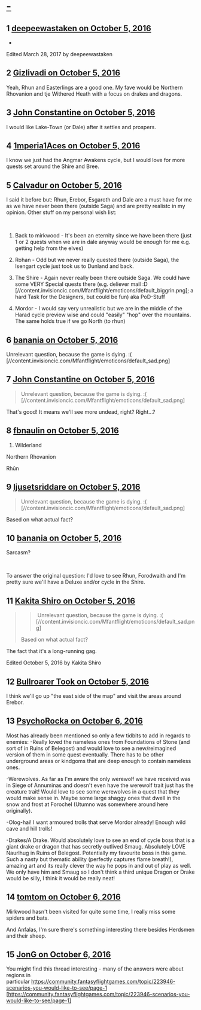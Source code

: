 # [-](https://community.fantasyflightgames.com/topic/231678--/)

## 1 [deepeewastaken on October 5, 2016](https://community.fantasyflightgames.com/topic/231678--/?do=findComment&comment=2443668)

-

Edited March 28, 2017 by deepeewastaken

## 2 [Gizlivadi on October 5, 2016](https://community.fantasyflightgames.com/topic/231678--/?do=findComment&comment=2443927)

Yeah, Rhun and Easterlings are a good one. My fave would be Northern Rhovanion and tje Withered Heath with a focus on drakes and dragons.

## 3 [John Constantine on October 5, 2016](https://community.fantasyflightgames.com/topic/231678--/?do=findComment&comment=2444058)

I would like Lake-Town (or Dale) after it settles and prospers.

## 4 [1mperia1Aces on October 5, 2016](https://community.fantasyflightgames.com/topic/231678--/?do=findComment&comment=2444071)

I know we just had the Angmar Awakens cycle, but I would love for more quests set around the Shire and Bree.

## 5 [Calvadur on October 5, 2016](https://community.fantasyflightgames.com/topic/231678--/?do=findComment&comment=2444216)

I said it before but: Rhun, Erebor, Esgaroth and Dale are a must have for me as we have never been there (outside Saga) and are pretty realistc in my opinion. Other stuff on my personal wish list:

 

1. Back to mirkwood - It's been an eternity since we have been there (just 1 or 2 quests when we are in dale anyway would be enough for me e.g. getting help from the elves)

2. Rohan - Odd but we never really quested there (outside Saga), the Isengart cycle just took us to Dunland and back.

3. The Shire - Again never really been there outside Saga. We could have some VERY Special quests there (e.g. deliever mail :D [//content.invisioncic.com/Mfantflight/emoticons/default_biggrin.png]; a hard Task for the Designers, but could be fun) aka PoD-Stuff

4. Mordor - I would say very unrealistic but we are in the middle of the Harad cycle preview wise and could "easily" "hop" over the mountains. The same holds true if we go North (to rhun)

## 6 [banania on October 5, 2016](https://community.fantasyflightgames.com/topic/231678--/?do=findComment&comment=2444235)

Unrelevant question, because the game is dying. :( [//content.invisioncic.com/Mfantflight/emoticons/default_sad.png]

## 7 [John Constantine on October 5, 2016](https://community.fantasyflightgames.com/topic/231678--/?do=findComment&comment=2444243)

> Unrelevant question, because the game is dying. :( [//content.invisioncic.com/Mfantflight/emoticons/default_sad.png]

That's good! It means we'll see more undead, right? Right...?

## 8 [fbnaulin on October 5, 2016](https://community.fantasyflightgames.com/topic/231678--/?do=findComment&comment=2444329)

 1. Wilderland



Northern Rhovanion



Rhûn



## 9 [ljusetsriddare on October 5, 2016](https://community.fantasyflightgames.com/topic/231678--/?do=findComment&comment=2444367)

> Unrelevant question, because the game is dying. :( [//content.invisioncic.com/Mfantflight/emoticons/default_sad.png]

Based on what actual fact?

## 10 [banania on October 5, 2016](https://community.fantasyflightgames.com/topic/231678--/?do=findComment&comment=2444423)

Sarcasm?

 

To answer the original question: I'd love to see Rhun, Forodwaith and I'm pretty sure we'll have a Deluxe and/or cycle in the Shire.

## 11 [Kakita Shiro on October 5, 2016](https://community.fantasyflightgames.com/topic/231678--/?do=findComment&comment=2444448)

> >  Unrelevant question, because the game is dying. :( [//content.invisioncic.com/Mfantflight/emoticons/default_sad.png]
> 
> Based on what actual fact?

The fact that it's a long-running gag.

Edited October 5, 2016 by Kakita Shiro

## 12 [Bullroarer Took on October 5, 2016](https://community.fantasyflightgames.com/topic/231678--/?do=findComment&comment=2444545)

I think we'll go up "the east side of the map" and visit the areas around Erebor.

## 13 [PsychoRocka on October 6, 2016](https://community.fantasyflightgames.com/topic/231678--/?do=findComment&comment=2445171)

Most has already been mentioned so only a few tidbits to add in regards to enemies:
-Really loved the nameless ones from Foundations of Stone (and sort of in Ruins of Belegost) and would love to see a new/reimagined version of them in some quest eventually. There has to be other underground areas or kindgoms that are deep enough to contain nameless ones. 

-Werewolves. As far as I'm aware the only werewolf we have received was in Siege of Annuminas and doesn't even have the werewolf trait just has the creature trait! Would love to see some werewolves in a quest that they would make sense in. Maybe some large shaggy ones that dwell in the snow and frost at Forochel (Utumno was somewhere around here originally). 

-Olog-hai! I want armoured trolls that serve Mordor already! Enough wild cave and hill trolls!

-Drakes/A Drake. Would absolutely love to see an end of cycle boss that is a giant drake or dragon that has secretly outlived Smaug. Absolutely LOVE Naurlhug in Ruins of Belegost. Potentially my favourite boss in this game. Such a nasty but thematic ability (perfectly captures flame breath!), amazing art and its really clever the way he pops in and out of play as well. 
We only have him and Smaug so I don't think a third unique Dragon or Drake would be silly, I think it would be really neat!

## 14 [tomtom on October 6, 2016](https://community.fantasyflightgames.com/topic/231678--/?do=findComment&comment=2445406)

Mirkwood hasn't been visited for quite some time, I really miss some spiders and bats.

And Anfalas, I'm sure there's something interesting there besides Herdsmen and their sheep.

## 15 [JonG on October 6, 2016](https://community.fantasyflightgames.com/topic/231678--/?do=findComment&comment=2445409)

You might find this thread interesting - many of the answers were about regions in particular https://community.fantasyflightgames.com/topic/223946-scenarios-you-would-like-to-see/page-1 [https://community.fantasyflightgames.com/topic/223946-scenarios-you-would-like-to-see/page-1]

